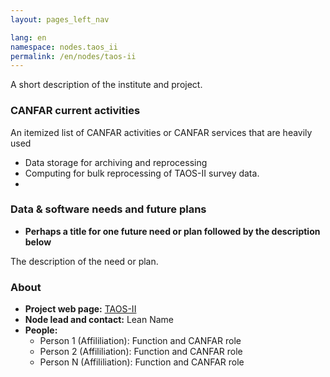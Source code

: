 ```yaml
---
layout: pages_left_nav

lang: en
namespace: nodes.taos_ii
permalink: /en/nodes/taos-ii
---
```


<!-- Content start -->

A short description of the institute and project.



### CANFAR current activities

An itemized list of CANFAR activities or  CANFAR services that are heavily used


* Data storage for archiving and reprocessing
* Computing for bulk reprocessing of TAOS-II survey data.
*

### Data & software needs and future plans

* **Perhaps a title for one future need or plan followed by the description below**

The description of the need or plan.

### About

* **Project web page:** [TAOS-II](https://taos2.asiaa.sinica.edu.tw)
* **Node lead and contact:** Lean Name
* **People:**
  * Person 1 (Affililiation): Function and CANFAR role
  * Person 2 (Affililiation): Function and CANFAR role
  * Person N (Affililiation): Function and CANFAR role




<!-- Content end -->

